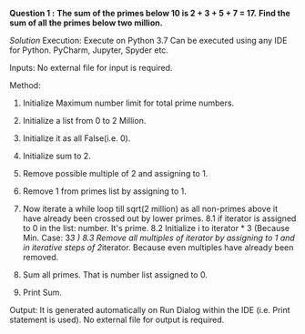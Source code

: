 **Question 1 :**
**The sum of the primes below 10 is 2 + 3 + 5 + 7 = 17.**
**Find the sum of all the primes below two million.**

*Solution*
Execution:
Execute on Python 3.7
Can be executed using any IDE for Python. PyCharm, Jupyter, Spyder etc.

Inputs:
No external file for input is required.

Method:
1. Initialize Maximum number limit for total prime numbers.
2. Initialize a list from 0 to 2 Million.
3. Initialize it as all False(i.e. 0).
4. Initialize sum to 2.
6. Remove possible multiple of 2 and assigning to 1.
7. Remove 1 from primes list by assigning to 1.
8. Now iterate a while loop till sqrt(2 million) as all non-primes above it have already been crossed out by lower primes.
      8.1 if iterator is assigned to 0 in the list: number. It's prime.
      8.2 Initialize i to iterator * 3 (Because Min. Case: 3*3 )
      8.3 Remove all multiples of iterator by assigning to 1 and in iterative steps of 2*iterator. Because even multiples have already been removed.

9. Sum all primes. That is number list assigned to 0.
10. Print Sum.

Output:
It is generated automatically on Run Dialog within the IDE (i.e. Print statement is used).
No external file for output is required.

